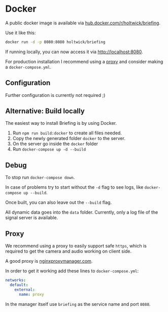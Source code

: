 # Docker

A public docker image is available via [hub.docker.com/r/holtwick/briefing](https://hub.docker.com/r/holtwick/briefing).

Use it like this:

```sh
docker run -d -p 8080:8080 holtwick/briefing
```

If running locally, you can now access it via <http://localhost:8080>.

For production installation I recommend using a [proxy](#proxy) and consider making a `docker-compose.yml`.

## Configuration

Further configuration is currently not required ;)

## Alternative: Build locally

The easiest way to install Briefing is by using Docker.

1. Run `npm run build:docker` to create all files needed.
2. Copy the newly generated folder `docker` to the server.
3. On the server go inside the `docker` folder
4. Run `docker-compose up -d --build`

## Debug

To stop run `docker-compose down`.

In case of problems try to start without the `-d` flag to see logs, like `docker-compose up --build`.

Once built, you can also leave out the `--build` flag.

All dynamic data goes into the `data` folder. Currently, only a log file of the signal server is available.

## Proxy

We recommend using a proxy to easily support safe `https`, which is required to get the camera and audio working on client side.

A good proxy is [nginxproxymanager.com](https://nginxproxymanager.com/).

In order to get it working add these lines to `docker-compose.yml`:

```yml
networks:
  default:
    external:
      name: proxy
```

In the manager itself use `briefing` as the service name and port `8080`.
